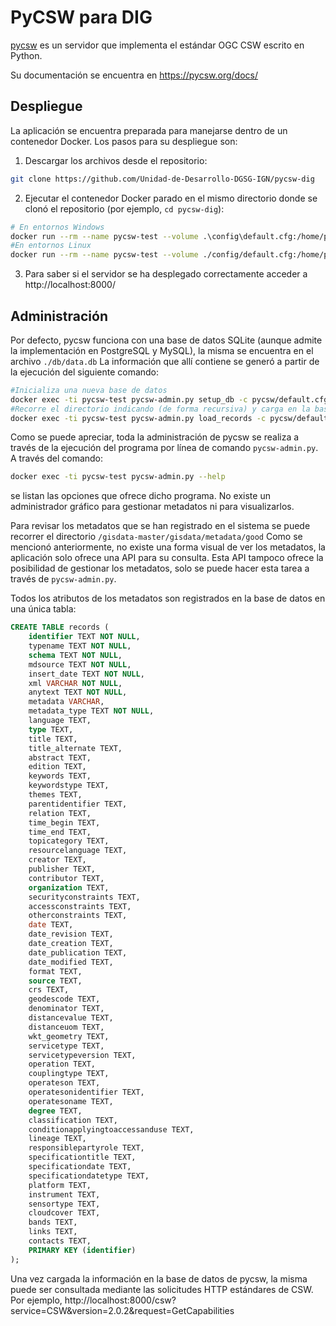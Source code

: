 # PyCSW para DIG
[pycsw](https://pycsw.org/) es un servidor que implementa el estándar OGC CSW escrito en Python.

Su documentación se encuentra en https://pycsw.org/docs/

## Despliegue

La aplicación se encuentra preparada para manejarse dentro de un contenedor Docker.
Los pasos para su despliegue son:

1. Descargar los archivos desde el repositorio:

```bash
git clone https://github.com/Unidad-de-Desarrollo-DGSG-IGN/pycsw-dig
```
2.  Ejecutar el contenedor Docker parado en el mismo directorio donde se clonó el repositorio (por ejemplo, `cd pycsw-dig`):
```bash
# En entornos Windows
docker run --rm --name pycsw-test --volume .\config\default.cfg:/home/pycsw/pycsw/default.cfg --volume .\db:/var/lib/pycsw --volume .\gisdata-master:/gisdata-master --detach --publish 8000:8000 geopython/pycsw
#En entornos Linux
docker run --rm --name pycsw-test --volume ./config/default.cfg:/home/pycsw/pycsw/default.cfg --volume ./db:/var/lib/pycsw --volume ./gisdata-master:/gisdata-master --detach --publish 8000:8000 geopython/pycsw
```
3. Para saber si el servidor se ha desplegado correctamente acceder a http://localhost:8000/

## Administración
Por defecto, pycsw funciona con una base de datos SQLite (aunque admite la implementación en PostgreSQL y MySQL), la misma se encuentra en el archivo `./db/data.db`
La información que allí contiene se generó a partir de la ejecución del siguiente comando:

```bash
#Inicializa una nueva base de datos
docker exec -ti pycsw-test pycsw-admin.py setup_db -c pycsw/default.cfg
#Recorre el directorio indicando (de forma recursiva) y carga en la base de datos todo XML de metadatos que encuentre
docker exec -ti pycsw-test pycsw-admin.py load_records -c pycsw/default.cfg -p /gisdata-master/gisdata/metadata/good -r
```
Como se puede apreciar, toda la administración de pycsw se realiza a través de la ejecución del programa por línea de comando `pycsw-admin.py`. A través del comando:
```bash
docker exec -ti pycsw-test pycsw-admin.py --help
```
se listan las opciones que ofrece dicho programa.
No existe un administrador gráfico para gestionar metadatos ni para visualizarlos.

Para revisar los metadatos que se han registrado en el sistema se puede recorrer el directorio `/gisdata-master/gisdata/metadata/good`
Como se mencionó anteriormente, no existe una forma visual de ver los metadatos, la aplicación solo ofrece una API para su consulta. Esta API tampoco ofrece la posibilidad de gestionar los metadatos, solo se puede hacer esta tarea a través de `pycsw-admin.py`.

Todos los atributos de los metadatos son registrados en la base de datos en una única tabla:

```sql
CREATE TABLE records (
	identifier TEXT NOT NULL, 
	typename TEXT NOT NULL, 
	schema TEXT NOT NULL, 
	mdsource TEXT NOT NULL, 
	insert_date TEXT NOT NULL, 
	xml VARCHAR NOT NULL, 
	anytext TEXT NOT NULL, 
	metadata VARCHAR, 
	metadata_type TEXT NOT NULL, 
	language TEXT, 
	type TEXT, 
	title TEXT, 
	title_alternate TEXT, 
	abstract TEXT, 
	edition TEXT, 
	keywords TEXT, 
	keywordstype TEXT, 
	themes TEXT, 
	parentidentifier TEXT, 
	relation TEXT, 
	time_begin TEXT, 
	time_end TEXT, 
	topicategory TEXT, 
	resourcelanguage TEXT, 
	creator TEXT, 
	publisher TEXT, 
	contributor TEXT, 
	organization TEXT, 
	securityconstraints TEXT, 
	accessconstraints TEXT, 
	otherconstraints TEXT, 
	date TEXT, 
	date_revision TEXT, 
	date_creation TEXT, 
	date_publication TEXT, 
	date_modified TEXT, 
	format TEXT, 
	source TEXT, 
	crs TEXT, 
	geodescode TEXT, 
	denominator TEXT, 
	distancevalue TEXT, 
	distanceuom TEXT, 
	wkt_geometry TEXT, 
	servicetype TEXT, 
	servicetypeversion TEXT, 
	operation TEXT, 
	couplingtype TEXT, 
	operateson TEXT, 
	operatesonidentifier TEXT, 
	operatesoname TEXT, 
	degree TEXT, 
	classification TEXT, 
	conditionapplyingtoaccessanduse TEXT, 
	lineage TEXT, 
	responsiblepartyrole TEXT, 
	specificationtitle TEXT, 
	specificationdate TEXT, 
	specificationdatetype TEXT, 
	platform TEXT, 
	instrument TEXT, 
	sensortype TEXT, 
	cloudcover TEXT, 
	bands TEXT, 
	links TEXT, 
	contacts TEXT, 
	PRIMARY KEY (identifier)
);
```

Una vez cargada la información en la base de datos de pycsw, la misma puede ser consultada mediante las solicitudes HTTP estándares de CSW. Por ejemplo, http://localhost:8000/csw?service=CSW&version=2.0.2&request=GetCapabilities
